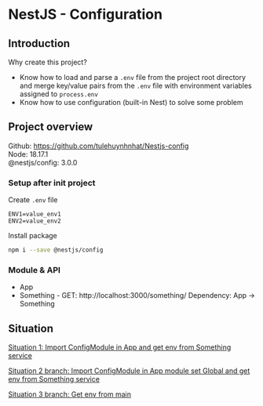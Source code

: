 # NestJS - Configuration

## Introduction

Why create this project?

- Know how to load and parse a `.env` file from the project root directory and merge key/value pairs from the `.env` file with environment variables assigned to `process.env`
- Know how to use configuration (built-in Nest) to solve some problem

## Project overview

Github: https://github.com/tulehuynhnhat/Nestjs-config  
Node: 18.17.1  
@nestjs/config: 3.0.0

### Setup after init project

Create `.env` file

```env
ENV1=value_env1
ENV2=value_env2
```

Install package

```bash
npm i --save @nestjs/config
```

### Module & API

- App
- Something - GET: http://localhost:3000/something/
  Dependency: App -> Something

## Situation

[Situation 1: Import ConfigModule in App and get env from Something service](https://github.com/tulehuynhnhat/Nestjs-config/tree/situation-1)

[Situation 2 branch: Import ConfigModule in App module set Global and get env from Something service](https://github.com/tulehuynhnhat/Nestjs-config/tree/situation-2)

[Situation 3 branch: Get env from main](https://github.com/tulehuynhnhat/Nestjs-config/tree/situation-3)
